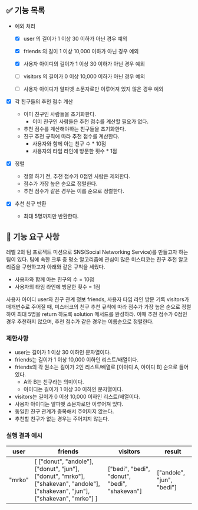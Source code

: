 ## ✅ 기능 목록

- 예외 처리
    - [x] user 의 길이가 1 이상 30 이하가 아닌 경우 예외
    - [x] friends 의 길이 1 이상 10,000 이하가 아닌 경우 예외
    - [x] 사용자 아이디의 길이가 1 이상 30 이하가 아닌 경우 예외
    - [ ] visitors 의 길이가 0 이상 10,000 이하가 아닌 경우 예외
    - [ ] 사용자 아이디가 알파벳 소문자로만 이루어져 있지 않은 경우 예외


- [x] 각 친구들의 추천 점수 계산
    - 이미 친구인 사람들을 초기화한다.
        - 이미 친구인 사람들은 추천 점수를 계산할 필요가 없다.
    - 추천 점수를 계산해야하는 친구들을 초기화한다.
    - 친구 추천 규칙에 따라 추천 점수를 계산한다.
        - 사용자와 함께 아는 친구 수 * 10점
        - 사용자의 타임 라인에 방문한 횟수 * 1점


- [x] 정렬
    - 정렬 하기 전, 추천 점수가 0점인 사람은 제외한다.
    - 점수가 가장 높은 순으로 정렬한다.
    - 추천 점수가 같은 경우는 이름 순으로 정렬한다.


- [x] 추천 친구 반환
    - 최대 5명까지만 반환한다.

## 🚀 기능 요구 사항

레벨 2의 팀 프로젝트 미션으로 SNS(Social Networking Service)를 만들고자 하는 팀이 있다. 팀에 속한 크루 중 평소 알고리즘에 관심이 많은 미스터코는 친구 추천 알고리즘을 구현하고자 아래와
같은 규칙을 세웠다.

- 사용자와 함께 아는 친구의 수 = 10점
- 사용자의 타임 라인에 방문한 횟수 = 1점

사용자 아이디 user와 친구 관계 정보 friends, 사용자 타임 라인 방문 기록 visitors가 매개변수로 주어질 때, 미스터코의 친구 추천 규칙에 따라 점수가 가장 높은 순으로 정렬하여 최대 5명을
return 하도록 solution 메서드를 완성하라. 이때 추천 점수가 0점인 경우 추천하지 않으며, 추천 점수가 같은 경우는 이름순으로 정렬한다.

### 제한사항

- user는 길이가 1 이상 30 이하인 문자열이다.
- friends는 길이가 1 이상 10,000 이하인 리스트/배열이다.
- friends의 각 원소는 길이가 2인 리스트/배열로 [아이디 A, 아이디 B] 순으로 들어있다.
    - A와 B는 친구라는 의미이다.
    - 아이디는 길이가 1 이상 30 이하인 문자열이다.
- visitors는 길이가 0 이상 10,000 이하인 리스트/배열이다.
- 사용자 아이디는 알파벳 소문자로만 이루어져 있다.
- 동일한 친구 관계가 중복해서 주어지지 않는다.
- 추천할 친구가 없는 경우는 주어지지 않는다.

### 실행 결과 예시

| user | friends | visitors | result |
| --- | --- | --- | --- |
| "mrko" | [ ["donut", "andole"], ["donut", "jun"], ["donut", "mrko"], ["shakevan", "andole"], ["shakevan", "jun"], ["shakevan", "mrko"] ] | ["bedi", "bedi", "donut", "bedi", "shakevan"] | ["andole", "jun", "bedi"] |
